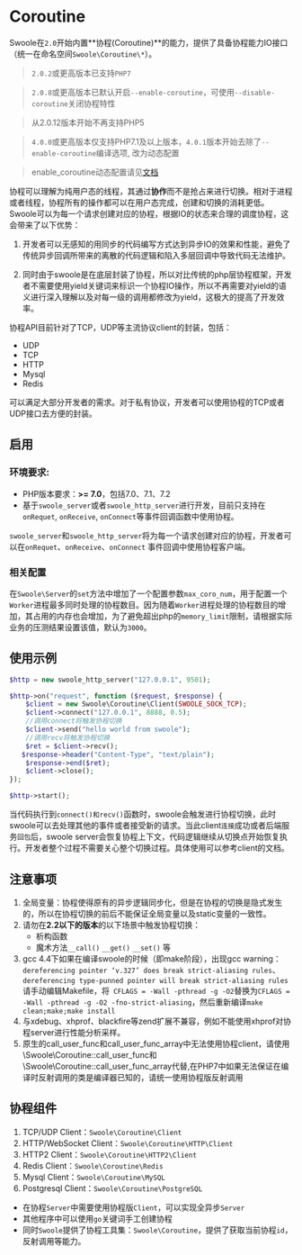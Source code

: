 # Coroutine

Swoole在`2.0`开始内置**协程(Coroutine)**的能力，提供了具备协程能力IO接口（统一在命名空间`Swoole\Coroutine\*`）。

> `2.0.2`或更高版本已支持`PHP7`  

> `2.0.8`或更高版本已默认开启`--enable-coroutine`，可使用`--disable-coroutine`关闭协程特性

>从2.0.12版本开始不再支持PHP5

> `4.0.0`或更高版本仅支持PHP7.1及以上版本，`4.0.1`版本开始去除了`--enable-coroutine`编译选项, 改为动态配置

> enable_coroutine动态配置请见[文档](https://wiki.swoole.com/wiki/page/949.html)

协程可以理解为纯用户态的线程，其通过**协作**而不是抢占来进行切换。相对于进程或者线程，协程所有的操作都可以在用户态完成，创建和切换的消耗更低。Swoole可以为每一个请求创建对应的协程，根据IO的状态来合理的调度协程，这会带来了以下优势：

1. 开发者可以无感知的用同步的代码编写方式达到异步IO的效果和性能，避免了传统异步回调所带来的离散的代码逻辑和陷入多层回调中导致代码无法维护。

2. 同时由于swoole是在底层封装了协程，所以对比传统的php层协程框架，开发者不需要使用yield关键词来标识一个协程IO操作，所以不再需要对yield的语义进行深入理解以及对每一级的调用都修改为yield，这极大的提高了开发效率。

协程API目前针对了TCP，UDP等主流协议client的封装，包括：

- UDP
- TCP
- HTTP
- Mysql
- Redis

可以满足大部分开发者的需求。对于私有协议，开发者可以使用协程的TCP或者UDP接口去方便的封装。

## 启用 
### 环境要求:

* PHP版本要求：**>= 7.0**，包括7.0、7.1、7.2
* 基于`swoole_server`或者`swoole_http_server`进行开发，目前只支持在`onRequet`, `onReceive`, `onConnect`等事件回调函数中使用协程。

`swoole_server`和`swoole_http_server`将为每一个请求创建对应的协程，开发者可以在`onRequet`、`onReceive`、`onConnect` 事件回调中使用协程客户端。

### 相关配置
在`Swoole\Server`的`set`方法中增加了一个配置参数`max_coro_num`，用于配置一个`Worker`进程最多同时处理的协程数目。因为随着`Worker`进程处理的协程数目的增加，其占用的内存也会增加，为了避免超出php的`memory_limit`限制，请根据实际业务的压测结果设置该值，默认为`3000`。

## 使用示例

```php
$http = new swoole_http_server("127.0.0.1", 9501);

$http->on("request", function ($request, $response) {
	$client = new Swoole\Coroutine\Client(SWOOLE_SOCK_TCP);
	$client->connect("127.0.0.1", 8888, 0.5);
	//调用connect将触发协程切换
	$client->send("hello world from swoole");
	//调用recv将触发协程切换
	$ret = $client->recv();
   $response->header("Content-Type", "text/plain");
    $response->end($ret);
	$client->close();
});

$http->start();
```

当代码执行到`connect()和recv()`函数时，swoole会触发进行协程切换，此时swoole可以去处理其他的事件或者接受新的请求。当此client`连接`成功或者后端服务`回包`后，swoole server会恢复协程上下文，代码逻辑继续从切换点开始恢复执行。开发者整个过程不需要关心整个切换过程。具体使用可以参考client的文档。

## 注意事项

1. 全局变量：协程使得原有的异步逻辑同步化，但是在协程的切换是隐式发生的，所以在协程切换的前后不能保证全局变量以及static变量的一致性。
2. 请勿在**2.2以下的版本**的以下场景中触发协程切换：
    * 析构函数
    * 魔术方法`__call()` `__get()` `__set()` 等
3. gcc 4.4下如果在编译swoole的时候（即make阶段），出现gcc warning：
`dereferencing pointer ‘v.327’ does break strict-aliasing rules`、
`dereferencing type-punned pointer will break strict-aliasing rules`
请手动编辑Makefile，将` CFLAGS = -Wall -pthread -g -O2`替换为`CFLAGS = -Wall -pthread -g -O2 -fno-strict-aliasing`，然后重新编译`make clean;make;make install`
4. 与xdebug、xhprof、blackfire等zend扩展不兼容，例如不能使用xhprof对协程server进行性能分析采样。
5. 原生的call_user_func和call_user_func_array中无法使用协程client，请使用\Swoole\Coroutine::call_user_func和\Swoole\Coroutine::call_user_func_array代替,在PHP7中如果无法保证在编译时反射调用的类是编译器已知的，请统一使用协程版反射调用

协程组件
---------
1. TCP/UDP Client：`Swoole\Coroutine\Client`
2. HTTP/WebSocket Client：`Swoole\Coroutine\HTTP\Client`
3. HTTP2 Client：`Swoole\Coroutine\HTTP2\Client`
3. Redis Client：`Swoole\Coroutine\Redis`
4. Mysql Client：`Swoole\Coroutine\MySQL`
4. Postgresql Client：`Swoole\Coroutine\PostgreSQL`

* 在协程`Server`中需要使用协程版`Client`，可以实现全异步`Server`
* 其他程序中可以使用`go`关键词手工创建协程
* 同时`Swoole`提供了协程工具集：`Swoole\Coroutine`，提供了获取当前协程`id`，反射调用等能力。


